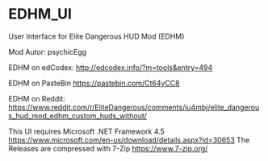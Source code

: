 # EDHM_UI
User Interface for Elite Dangerous HUD Mod (EDHM)

Mod Autor:        psychicEgg

EDHM on edCodex:  http://edcodex.info/?m=tools&entry=494

EDHM on PasteBin  https://pastebin.com/Ct64yCC8

EDHM on Reddit:   https://www.reddit.com/r/EliteDangerous/comments/iu4mbj/elite_dangerous_hud_mod_edhm_custom_huds_without/

This UI requires Microsoft .NET Framework 4.5 https://www.microsoft.com/en-us/download/details.aspx?id=30653
The Releases are compressed with 7-Zip https://www.7-zip.org/


